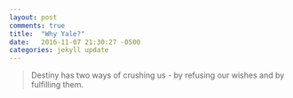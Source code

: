 ```yaml
---
layout: post
comments: true
title:  "Why Yale?"
date:   2016-11-07 21:30:27 -0500
categories: jekyll update
---
```


> Destiny has two ways of crushing us - by refusing our wishes and by fulfilling them.

 